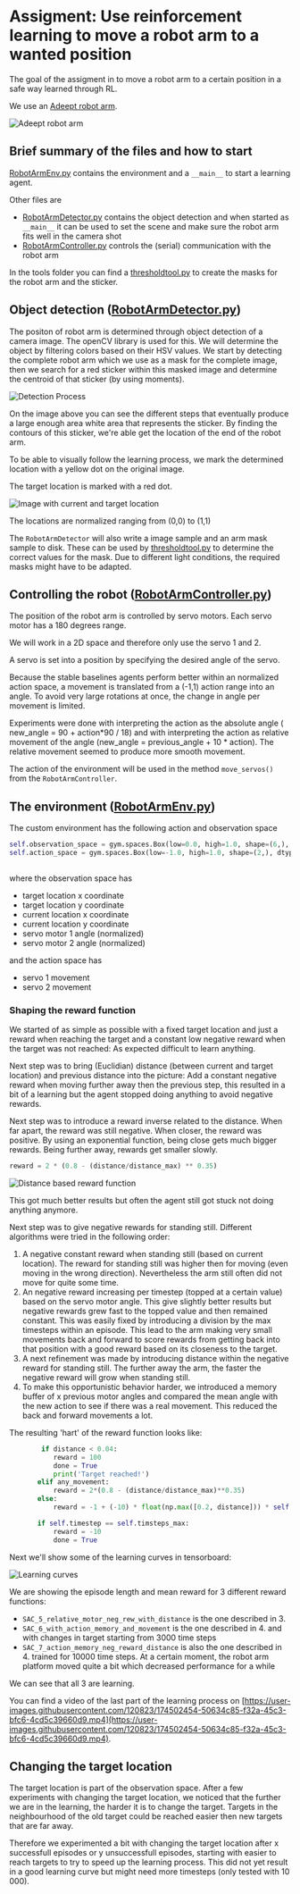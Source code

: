 # Assigment: Use reinforcement learning to move a robot arm to a wanted position
The goal of the assigment in to move a robot arm to a certain position in a safe way learned through RL. 

We use an [Adeept robot arm](http://www.adeept.com/robotic-arm-uno_p0118.html).

![Adeept robot arm](./images/adeept-robotarm.jpg)

## Brief summary of the files and how to start
[RobotArmEnv.py](RobotArmEnv.py) contains the environment and a `__main__` to start a learning agent.

Other files are
 * [RobotArmDetector.py](RobotArmDetector.py) contains the object detection and when started as  `__main__` it can be used to set the scene and make sure the robot arm fits well in the camera shot
 * [RobotArmController.py](RobotArmController.py) controls the (serial) communication with the robot arm
 

In the tools folder you can find a [thresholdtool.py](./tools/thresholdtool.py) to create the masks for the robot arm and the sticker.

## Object detection ([RobotArmDetector.py](RobotArmDetector.py))
The positon of robot arm is determined through object detection of a camera image. The openCV library is used for this.
We will determine the object by filtering colors based on their HSV values. 
We start by detecting the complete robot arm which we use as a mask for the complete image, then we search for a red sticker within this masked image and determine the centroid of that sticker (by using moments).

![Detection Process](./images/allmasks-withtext.jpg)

On the image above you can see the different steps that eventually produce a large enough area white area that represents the sticker. By finding the contours of this sticker, we're able get the location of the end of the robot arm.

To be able to visually follow the learning process, we mark the determined location with a yellow dot on the original image.

The target location is marked with a red dot.

![Image with current and target location](./images/result.jpg)

The locations are normalized ranging from (0,0) to (1,1)

The `RobotArmDetector` will also write a image sample and an arm mask sample to disk. These can be used by [thresholdtool.py](./tools/thresholdtool.py) to determine the correct values for the mask. Due to different light conditions, the required masks might have to be adapted.

## Controlling the robot ([RobotArmController.py](RobotArmController.py))
The position of the robot arm is controlled by servo motors. Each servo motor has a 180 degrees range. 

We will work in a 2D space and therefore only use the servo 1 and 2. 

A servo is set into a position by specifying the desired angle of the servo.

Because the stable baselines agents perform better within an normalized action space, a movement is translated from a (-1,1) action range into an angle. To avoid very large rotations at once, the change in angle per movement is limited.

Experiments were done with interpreting the action as the absolute angle ( new_angle = 90 + action*90 / 18) and with interpreting the action as relative movement of the angle (new_angle = previous_angle + 10 * action). The relative movement seemed to produce more smooth movement.

The action of the environment will be used in the method `move_servos()` from the `RobotArmController`. 


## The environment ([RobotArmEnv.py](RobotArmEnv.py))
The custom environment has the following action and observation space
```python
self.observation_space = gym.spaces.Box(low=0.0, high=1.0, shape=(6,), dtype=np.float32)
self.action_space = gym.spaces.Box(low=-1.0, high=1.0, shape=(2,), dtype=np.float32) 
      
```
where the observation space has
 * target location x coordinate
 * target location y coordinate
 * current location x coordinate
 * current location y coordinate
 * servo motor 1 angle (normalized)
 * servo motor 2 angle (normalized)
 
and the action space has
 * servo 1 movement
 * servo 2 movement

### Shaping the reward function  
We started of as simple as possible with a fixed target location and just a reward when reaching the target and a constant low negative reward when the target was not reached: As expected difficult to learn anything.

Next step was to bring (Euclidian) distance (between current and target location) and previous distance into the picture: Add a constant negative reward when moving further away then the previous step, this resulted in a bit of a learning but the agent stopped doing anything to avoid negative rewards.

Next step was to introduce a reward inverse related to the distance. When far apart, the reward was still negative. When closer, the reward was positive. By using an exponential function, being close gets much bigger rewards. Being further away, rewards get smaller slowly.

```python
reward = 2 * (0.8 - (distance/distance_max) ** 0.35)
```
![Distance based reward function](./images/distance-reward-function.jpg)

This got much better results but often the agent still got stuck not doing anything anymore.

Next step was to give negative rewards for standing still. Different algorithms were tried in the following order:

 1. A negative constant reward when standing still (based on current location). The reward for standing still was higher then for moving (even moving in the wrong direction). Nevertheless the arm still often did not move for quite some time.
 2. An negative reward increasing per timestep (topped at a certain value) based on the servo motor angle. This give slightly better results but negative rewards grew fast to the topped value and then remained constant. This was easily fixed by introducing a division by the max timesteps within an episode. This lead to the arm making very small movements back and forward to score rewards from getting back into that position with a good reward based on its closeness to the target. 
 3. A next refinement was made by introducing distance within the negative reward for standing still. The further away the arm, the faster the negative reward will grow when standing still.
 4. To make this opportunistic behavior harder, we introduced a memory buffer of x previous motor angles and compared the mean angle with the new action to see if there was a real movement. This reduced the back and forward movements a lot.
 
The resulting 'hart' of the reward function looks like:
 ```python
         if distance < 0.04:
            reward = 100
            done = True
            print('Target reached!')
        elif any_movement:
            reward = 2*(0.8 - (distance/distance_max)**0.35)
        else:
            reward = -1 + (-10) * float(np.max([0.2, distance])) * self.stand_still_count/self.timsteps_max

        if self.timestep == self.timsteps_max:
            reward = -10
            done = True
 ```

Next we'll show some of the learning curves in tensorboard:

![Learning curves](./images/learning-curves.jpg)

We are showing the episode length and mean reward for 3 different reward functions:

 * `SAC_5_relative_motor_neg_rew_with_distance` is the one described in 3.
 * `SAC_6_with_action_memory_and_movement` is the one described in 4. and with changes in target starting from 3000 time steps
 * `SAC_7_action_memory_neg_reward_distance` is also the one described in 4. trained for 10000 time steps. At a certain moment, the robot arm platform moved quite a bit which decreased performance for a while

 We can see that all 3 are learning.

 You can find a video of the last part of the learning process on [https://user-images.githubusercontent.com/120823/174502454-50634c85-f32a-45c3-bfc6-4cd5c39660d9.mp4](https://user-images.githubusercontent.com/120823/174502454-50634c85-f32a-45c3-bfc6-4cd5c39660d9.mp4).

## Changing the target location

The target location is part of the observation space. After a few experiments with changing the target location, we noticed that the further we are in the learning, the harder it is to change the target. Targets in the neighbourhood of the old target could be reached easier then new targets that are far away. 

Therefore we experimented a bit with changing the target location after x successfull episodes or y unsuccessfull episodes, starting with easier to reach targets to try to speed up the learning process. This did not yet result in a good learning curve but might need more timesteps (only tested with 10 000).



